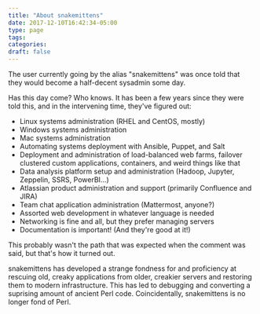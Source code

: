```yaml
---
title: "About snakemittens"
date: 2017-12-10T16:42:34-05:00
type: page
tags:
categories:
draft: false
---
```


The user currently going by the alias "snakemittens" was once told that they would become a half-decent sysadmin some day.

Has this day come?  Who knows.  It has been a few years since they were told this, and in the intervening time, they've figured out:

* Linux systems administration (RHEL and CentOS, mostly)
* Windows systems administration
* Mac systems administration
* Automating systems deployment with Ansible, Puppet, and Salt
* Deployment and administration of load-balanced web farms, failover clustered custom applications, containers, and weird things like that
* Data analysis platform setup and administration (Hadoop, Jupyter, Zeppelin, SSRS, PowerBI...)
* Atlassian product administration and support (primarily Confluence and JIRA)
* Team chat application administration (Mattermost, anyone?)
* Assorted web development in whatever language is needed
* Networking is fine and all, but they prefer managing servers
* Documentation is important! (And they're good at it!)

This probably wasn't the path that was expected when the comment was said, but that's how it turned out.

snakemittens has developed a strange fondness for and proficiency at rescuing old, creaky applications from older, creakier servers and restoring them to modern infrastructure. This has led to debugging and converting a suprising amount of ancient Perl code. Coincidentally, snakemittens is no longer fond of Perl.

